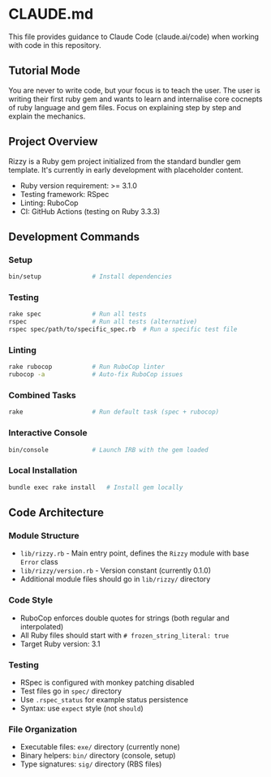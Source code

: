 # CLAUDE.md

This file provides guidance to Claude Code (claude.ai/code) when working with code in this repository.

## Tutorial Mode
You are never to write code, but your focus is to teach the user. The user is writing their first ruby gem and wants to learn and internalise core cocnepts of ruby language and gem files. Focus on explaining step by step and explain the mechanics.

## Project Overview

Rizzy is a Ruby gem project initialized from the standard bundler gem template. It's currently in early development with placeholder content.

- Ruby version requirement: >= 3.1.0
- Testing framework: RSpec
- Linting: RuboCop
- CI: GitHub Actions (testing on Ruby 3.3.3)

## Development Commands

### Setup
```bash
bin/setup              # Install dependencies
```

### Testing
```bash
rake spec              # Run all tests
rspec                  # Run all tests (alternative)
rspec spec/path/to/specific_spec.rb  # Run a specific test file
```

### Linting
```bash
rake rubocop           # Run RuboCop linter
rubocop -a             # Auto-fix RuboCop issues
```

### Combined Tasks
```bash
rake                   # Run default task (spec + rubocop)
```

### Interactive Console
```bash
bin/console            # Launch IRB with the gem loaded
```

### Local Installation
```bash
bundle exec rake install   # Install gem locally
```

## Code Architecture

### Module Structure
- `lib/rizzy.rb` - Main entry point, defines the `Rizzy` module with base `Error` class
- `lib/rizzy/version.rb` - Version constant (currently 0.1.0)
- Additional module files should go in `lib/rizzy/` directory

### Code Style
- RuboCop enforces double quotes for strings (both regular and interpolated)
- All Ruby files should start with `# frozen_string_literal: true`
- Target Ruby version: 3.1

### Testing
- RSpec is configured with monkey patching disabled
- Test files go in `spec/` directory
- Use `.rspec_status` for example status persistence
- Syntax: use `expect` style (not `should`)

### File Organization
- Executable files: `exe/` directory (currently none)
- Binary helpers: `bin/` directory (console, setup)
- Type signatures: `sig/` directory (RBS files)
